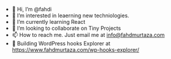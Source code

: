 - 👋 Hi, I’m @fahdi
- 👀 I’m interested in leaerning new techniologies. 
- 🌱 I’m currently learning React
- 💞️ I’m looking to collaborate on Tiny Projects 
- 📫 How to reach me. Just email me at info@fahdmurtaza.com
- 🚧 Building WordPress hooks Explorer at https://www.fahdmurtaza.com/wp-hooks-explorer/

<!---
fahdi/fahdi is a ✨ special ✨ repository because its `README.md` (this file) appears on your GitHub profile.
You can click the Preview link to take a look at your changes.
--->
